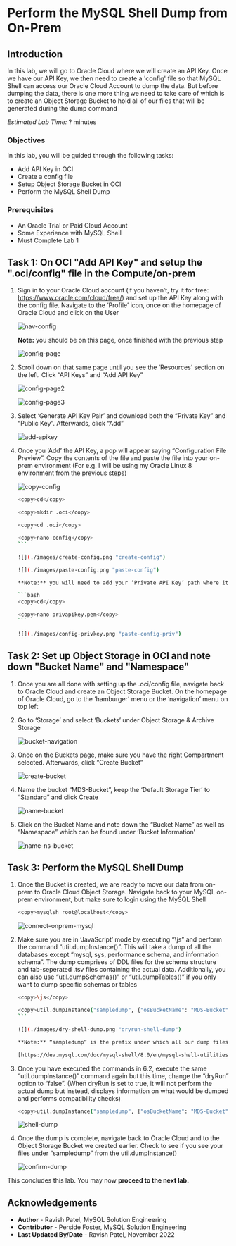 # Perform the MySQL Shell Dump from On-Prem

## Introduction

In this lab, we will go to Oracle Cloud where we will create an API Key. Once we have our API Key, we then need to create a 'config' file so that MySQL Shell can access our Oracle Cloud Account to dump the data. But before dumping the data, there is one more thing we need to take care of which is to create an Object Storage Bucket to hold all of our files that will be generated during the dump command

_Estimated Lab Time:_ ? minutes

### Objectives

In this lab, you will be guided through the following tasks:

- Add API Key in OCI
- Create a config file
- Setup Object Storage Bucket in OCI
- Perform the MySQL Shell Dump

### Prerequisites

- An Oracle Trial or Paid Cloud Account
- Some Experience with MySQL Shell
- Must Complete Lab 1

## Task 1: On OCI "Add API Key" and setup the ".oci/config" file in the Compute/on-prem

1. Sign in to your Oracle Cloud account (if you haven’t, try it for free: https://www.oracle.com/cloud/free/) and set up the API Key along with the config file. Navigate to the ‘Profile’ icon, once on the homepage of Oracle Cloud and click on the User

    ![](./images/nav-config.png "nav-config")

    **Note:** you should be on this page, once finished with the previous step

    ![](./images/nav-page.png "config-page")

2. Scroll down on that same page until you see the ‘Resources’ section on the left. Click “API Keys” and “Add API Key”

    ![](./images/nav-page2.png "config-page2")

    ![](./images/add-api.png "config-page3")

3. Select ‘Generate API Key Pair’ and download both the “Private Key” and “Public Key”. Afterwards, click “Add”

    ![](./images/add-api2.png "add-apikey")

4. Once you ‘Add’ the API Key, a pop will appear saying “Configuration File Preview”. Copy the contents of the file and paste the file into your on-prem environment (For e.g. I will be using my Oracle Linux 8 environment from the previous steps)

    ![](./images/add-config.png "copy-config")

    ```bash
    <copy>cd</copy>
    ````
    ````bash
    <copy>mkdir .oci</copy>
    ````
    ````bash
    <copy>cd .oci</copy>
    ````
    ````bash
    <copy>nano config</copy>
    ```

    ![](./images/create-config.png "create-config")

    ![](./images/paste-config.png "paste-config")

    **Note:** you will need to add your ‘Private API Key’ path where it says “key _ file”. This is how I did it; navigate back to your home directory and create a file called “privapikey.pem” and paste the contents of the Private API Key into the “privapikey.pem” file. Retieve the path of the .pem key and update the .oci/config file “key _ file”

    ```bash
    <copy>cd</copy>
    ````
    ````bash
    <copy>nano privapikey.pem</copy>
    ```

    ![](./images/config-privkey.png "paste-config-priv")

## Task 2: Set up Object Storage in OCI and note down "Bucket Name" and "Namespace"

1. Once you are all done with setting up the .oci/config file, navigate back to Oracle Cloud and create an Object Storage Bucket. On the homepage of Oracle Cloud, go to the ‘hamburger’ menu or the ‘navigation’ menu on top left

2. Go to ‘Storage’ and select ‘Buckets’ under Object Storage & Archive Storage

    ![](./images/obj-stor-nav.png "bucket-navigation")

3. Once on the Buckets page, make sure you have the right Compartment selected. Afterwards, click “Create Bucket”

    ![](./images/create-buck.png "create-bucket")

4. Name the bucket “MDS-Bucket”, keep the ‘Default Storage Tier’ to “Standard” and click Create

    ![](./images/name-buck.png "name-bucket")

5. Click on the Bucket Name and note down the “Bucket Name” as well as “Namespace” which can be found under ‘Bucket Information’

    ![](./images/buck-ns.png "name-ns-bucket")

## Task 3: Perform the MySQL Shell Dump

1. Once the Bucket is created, we are ready to move our data from on-prem to Oracle Cloud Object Storage. Navigate back to your MySQL on-prem environment, but make sure to login using the MySQL Shell

    ```bash
    <copy>mysqlsh root@localhost</copy>
    ```

    ![](./images/connect-onprem.png "connect-onprem-mysql")

2. Make sure you are in ‘JavaScript’ mode by executing “\js” and perform the command “util.dumpInstance()”. This will take a dump of all the databases except “mysql, sys, performance schema, and information schema”. The dump comprises of DDL files for the schema structure and tab-seperated .tsv files containing the actual data. Additionally, you can also use “util.dumpSchemas()” or “util.dumpTables()” if you only want to dump specific schemas or tables

    ```bash
    <copy>\js</copy>
    ````
    ````bash
    <copy>util.dumpInstance("sampledump", {"osBucketName": "MDS-Bucket", "osNamespace": "idzfu48uajtm", "ocimds": "true", "compatibility": ["strip_restricted_grants", "force_innodb", "strip_definers", "ignore_missing_pks"], dryRun:"true"})</copy>
    ```

    ![](./images/dry-shell-dump.png "dryrun-shell-dump")

    **Note:** “sampledump” is the prefix under which all our dump files will be stored in Object Storage. Change the ‘osBucketName’ and ‘osNamespace’ to match with what you have. “ocimds”: “true” option ensures compatibility of the dump with MySQL Database Service/HeatWave. For the “compatibility” options and what they do, please refer to this website:

    [https://dev.mysql.com/doc/mysql-shell/8.0/en/mysql-shell-utilities-dump-instance-schema.html] (https://dev.mysql.com/doc/mysql-shell/8.0/en/mysql-shell-utilities-dump-instance-schema.html)

3. Once you have executed the commands in 6.2, execute the same “util.dumpInstance()” command again but this time, change the “dryRun” option to “false”. (When dryRun is set to true, it will not perform the actual dump but instead, displays information on what would be dumped and performs compatibility checks)

    ```bash
    <copy>util.dumpInstance("sampledump", {"osBucketName": "MDS-Bucket", "osNamespace": "idzfu48uajtm", "ocimds": "true", "compatibility": ["strip_restricted_grants", "force_innodb", "strip_definers", "ignore_missing_pks"], dryRun:"false"})</copy>
    ```

    ![](./images/shell-dump.png "shell-dump")

4. Once the dump is complete, navigate back to Oracle Cloud and to the Object Storage Bucket we created earlier. Check to see if you see your files under “sampledump” from the util.dumpInstance()

    ![](./images/confirm-dump.png "confirm-dump")

This concludes this lab. You may now **proceed to the next lab.**

## Acknowledgements

- **Author** - Ravish Patel, MySQL Solution Engineering
- **Contributor** - Perside Foster, MySQL Solution Engineering
- **Last Updated By/Date** - Ravish Patel, November 2022
